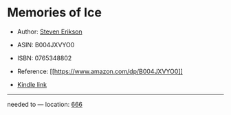 # Memories of Ice

* Author: [Steven Erikson](https://www.amazon.com/Steven-Erikson/e/B000APIXTU/ref=dp_byline_cont_ebooks_1)
* ASIN: B004JXVYO0
* ISBN: 0765348802



* Reference: [[https://www.amazon.com/dp/B004JXVYO0]]
* [Kindle link](kindle://book?action=open&asin=B004JXVYO0)


---
needed to — location: [666](kindle://book?action=open&asin=B004JXVYO0&location=666)

